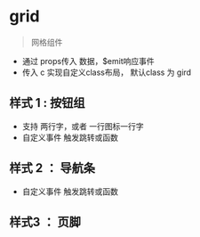 # grid

> 网格组件

- 通过 props传入 数据，$emit响应事件
- 传入 c 实现自定义class布局， 默认class 为 gird

## 样式 1 : 按钮组

- 支持 两行字，或者 一行图标一行字
- 自定义事件 触发跳转或函数

## 样式 2 ： 导航条

- 自定义事件 触发跳转或函数

## 样式3 ： 页脚

